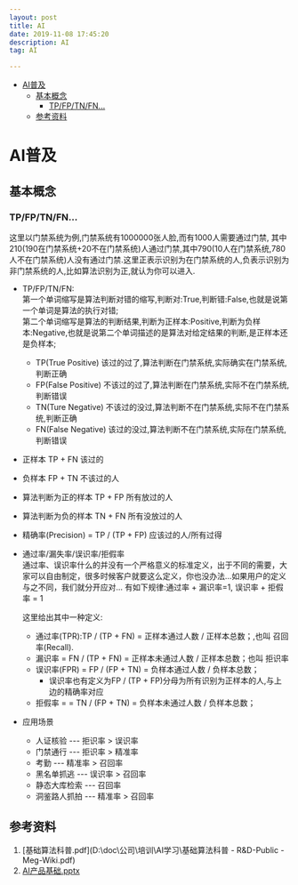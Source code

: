 ```yaml
---
layout: post
title: AI
date: 2019-11-08 17:45:20
description: AI
tag: AI

---
```




- [AI普及](#ai普及)
  - [基本概念](#基本概念)
    - [TP/FP/TN/FN...](#tpfptnfn)
  - [参考资料](#参考资料)

# AI普及
## 基本概念
### TP/FP/TN/FN...
这里以门禁系统为例,门禁系统有1000000张人脸,而有1000人需要通过门禁, 其中210(190在门禁系统+20不在门禁系统)人通过门禁,其中790(10人在门禁系统,780人不在门禁系统)人没有通过门禁.这里正表示识别为在门禁系统的人,负表示识别为非门禁系统的人,比如算法识别为正,就认为你可以进入.
+ TP/FP/TN/FN:  
第一个单词缩写是算法判断对错的缩写,判断对:True,判断错:False,也就是说第一个单词是算法的执行对错;   
第二个单词缩写是算法的判断结果,判断为正样本:Positive,判断为负样本:Negative,也就是说第二个单词描述的是算法对给定结果的判断,是正样本还是负样本;
  + TP(True Positive) 该过的过了,算法判断在门禁系统,实际确实在门禁系统,判断正确
  + FP(False Positive) 不该过的过了,算法判断在门禁系统,实际不在门禁系统,判断错误
  + TN(Ture Negative) 不该过的没过,算法判断不在门禁系统,实际不在门禁系统,判断正确
  + FN(False Negative) 该过的没过,算法判断不在门禁系统,实际在门禁系统,判断错误
+ 正样本 TP + FN  该过的
+ 负样本 FP + TN  不该过的人
+ 算法判断为正的样本 TP + FP 所有放过的人
+ 算法判断为负的样本 TN + FN 所有没放过的人
+ 精确率(Precision) = TP / (TP + FP) 应该过的人/所有过得

+ 通过率/漏失率/误识率/拒假率  
    通过率、误识率什么的并没有一个严格意义的标准定义，出于不同的需要，大家可以自由制定，很多时候客户就要这么定义，你也没办法...如果用户的定义与之不同，我们就分开应对...
    有如下规律:通过率 + 漏识率=1, 误识率 + 拒假率 = 1

    这里给出其中一种定义:
  + 通过率(TPR):TP / (TP + FN) = 正样本通过人数 / 正样本总数；,也叫 召回率(Recall).
  + 漏识率 = FN / (TP + FN) = 正样本未通过人数 / 正样本总数；也叫 拒识率
  + 误识率(FPR) = FP / (FP + TN) = 负样本通过人数 / 负样本总数；
    + 误识率也有定义为FP / (TP + FP)分母为所有识别为正样本的人,与上边的精确率对应
  + 拒假率 =  = TN / (FP + TN) = 负样本未通过人数 / 负样本总数；

+ 应用场景
    + 人证核验   ---      拒识率 > 误识率
    + 门禁通行   ---      拒识率 > 精准率
    + 考勤   ---          精准率 > 召回率
    + 黑名单抓逃   ---     误识率 > 召回率
    + 静态大库检索   ---   召回率
    + 洞鉴路人抓拍   ---   精准率 > 召回率

## 参考资料
1. [基础算法科普.pdf](D:\doc\公司\培训\AI学习\基础算法科普 - R&D-Public - Meg-Wiki.pdf)
2. [AI产品基础.pptx](D:\doc\公司\培训\AI学习\AI产品基础.pptx)